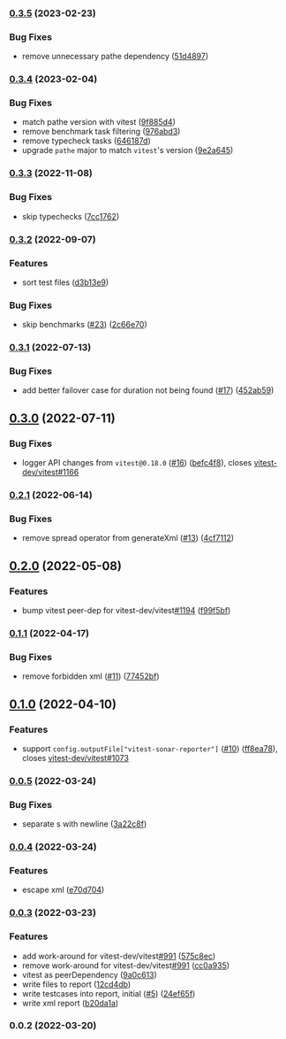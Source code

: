 ### [0.3.5](https://github.com/AriPerkkio/vitest-sonar-reporter/compare/v0.3.4...v0.3.5) (2023-02-23)


### Bug Fixes

* remove unnecessary pathe dependency ([51d4897](https://github.com/AriPerkkio/vitest-sonar-reporter/commit/51d4897ddbd80d395edae5609757571eb24f012c))

### [0.3.4](https://github.com/AriPerkkio/vitest-sonar-reporter/compare/v0.3.3...v0.3.4) (2023-02-04)


### Bug Fixes

* match pathe version with vitest ([9f885d4](https://github.com/AriPerkkio/vitest-sonar-reporter/commit/9f885d44977ebcf7c4e17198ee38006f2ca85789))
* remove benchmark task filtering ([976abd3](https://github.com/AriPerkkio/vitest-sonar-reporter/commit/976abd3482e73664f228e9b82441efaa0a55eec3))
* remove typecheck tasks ([646187d](https://github.com/AriPerkkio/vitest-sonar-reporter/commit/646187d7a798699a15be5036a2d00a22e0689f92))
* upgrade `pathe` major to match `vitest`'s version ([9e2a645](https://github.com/AriPerkkio/vitest-sonar-reporter/commit/9e2a645b2fa81dbae3fe702575c4d36fcaefc555))

### [0.3.3](https://github.com/AriPerkkio/vitest-sonar-reporter/compare/v0.3.2...v0.3.3) (2022-11-08)


### Bug Fixes

* skip typechecks ([7cc1762](https://github.com/AriPerkkio/vitest-sonar-reporter/commit/7cc17623813c158bfc8a5759a84f5f53950eb382))

### [0.3.2](https://github.com/AriPerkkio/vitest-sonar-reporter/compare/v0.3.1...v0.3.2) (2022-09-07)


### Features

* sort test files ([d3b13e9](https://github.com/AriPerkkio/vitest-sonar-reporter/commit/d3b13e9a4bb3b631ed8d1844d26d27c0f250ad7d))


### Bug Fixes

* skip benchmarks ([#23](https://github.com/AriPerkkio/vitest-sonar-reporter/issues/23)) ([2c66e70](https://github.com/AriPerkkio/vitest-sonar-reporter/commit/2c66e70d7a35cc4c1d0ea2b70e1771f50d5989f4))

### [0.3.1](https://github.com/AriPerkkio/vitest-sonar-reporter/compare/v0.3.0...v0.3.1) (2022-07-13)


### Bug Fixes

* add better failover case for duration not being found ([#17](https://github.com/AriPerkkio/vitest-sonar-reporter/issues/17)) ([452ab59](https://github.com/AriPerkkio/vitest-sonar-reporter/commit/452ab59577b7893a4a18e439edd76cc9d995bf34))

## [0.3.0](https://github.com/AriPerkkio/vitest-sonar-reporter/compare/v0.2.1...v0.3.0) (2022-07-11)


### Bug Fixes

* logger API changes from `vitest@0.18.0` ([#16](https://github.com/AriPerkkio/vitest-sonar-reporter/issues/16)) ([befc4f8](https://github.com/AriPerkkio/vitest-sonar-reporter/commit/befc4f89a9d593e4541deed7b0e29e36d08ce466)), closes [vitest-dev/vitest#1166](https://github.com/vitest-dev/vitest/issues/1166)

### [0.2.1](https://github.com/AriPerkkio/vitest-sonar-reporter/compare/v0.2.0...v0.2.1) (2022-06-14)


### Bug Fixes

* remove spread operator from generateXml ([#13](https://github.com/AriPerkkio/vitest-sonar-reporter/issues/13)) ([4cf7112](https://github.com/AriPerkkio/vitest-sonar-reporter/commit/4cf7112a87db41a15dfc47539ac580f19a55f3cd))

## [0.2.0](https://github.com/AriPerkkio/vitest-sonar-reporter/compare/v0.1.1...v0.2.0) (2022-05-08)


### Features

* bump vitest peer-dep for vitest-dev/vitest[#1194](https://github.com/AriPerkkio/vitest-sonar-reporter/issues/1194) ([f99f5bf](https://github.com/AriPerkkio/vitest-sonar-reporter/commit/f99f5bf07b78838303d8bda8c2505f8cd83ea0ee))

### [0.1.1](https://github.com/AriPerkkio/vitest-sonar-reporter/compare/v0.1.0...v0.1.1) (2022-04-17)


### Bug Fixes

* remove forbidden xml ([#11](https://github.com/AriPerkkio/vitest-sonar-reporter/issues/11)) ([77452bf](https://github.com/AriPerkkio/vitest-sonar-reporter/commit/77452bfe2a690b1634efd36941214319933ef58b))

## [0.1.0](https://github.com/AriPerkkio/vitest-sonar-reporter/compare/v0.0.5...v0.1.0) (2022-04-10)


### Features

* support `config.outputFile["vitest-sonar-reporter"]` ([#10](https://github.com/AriPerkkio/vitest-sonar-reporter/issues/10)) ([ff8ea78](https://github.com/AriPerkkio/vitest-sonar-reporter/commit/ff8ea7854c94d92fa642a6f7745d96fbbb444090)), closes [vitest-dev/vitest#1073](https://github.com/vitest-dev/vitest/issues/1073)

### [0.0.5](https://github.com/AriPerkkio/vitest-sonar-reporter/compare/v0.0.4...v0.0.5) (2022-03-24)


### Bug Fixes

* separate <file>s with newline ([3a22c8f](https://github.com/AriPerkkio/vitest-sonar-reporter/commit/3a22c8ff465dfcdeb075145c0c02c6a58fedf443))

### [0.0.4](https://github.com/AriPerkkio/vitest-sonar-reporter/compare/v0.0.3...v0.0.4) (2022-03-24)


### Features

* escape xml ([e70d704](https://github.com/AriPerkkio/vitest-sonar-reporter/commit/e70d70473174580c01c6c42e202bcaeb59564653))

### [0.0.3](https://github.com/AriPerkkio/vitest-sonar-reporter/compare/v0.0.2...v0.0.3) (2022-03-23)


### Features

* add work-around for vitest-dev/vitest[#991](https://github.com/AriPerkkio/vitest-sonar-reporter/issues/991) ([575c8ec](https://github.com/AriPerkkio/vitest-sonar-reporter/commit/575c8ecbd0d528e930b0652a12228b39e0c57509))
* remove work-around for vitest-dev/vitest[#991](https://github.com/AriPerkkio/vitest-sonar-reporter/issues/991) ([cc0a935](https://github.com/AriPerkkio/vitest-sonar-reporter/commit/cc0a935c2f2d4df55a19bdb5b4e4e182fe785bac))
* vitest as peerDependency ([9a0c613](https://github.com/AriPerkkio/vitest-sonar-reporter/commit/9a0c6138e69f750f72f974cc46133f9127060adb))
* write files to report ([12cd4db](https://github.com/AriPerkkio/vitest-sonar-reporter/commit/12cd4db8a8a9bf92f178b09730e34e70f9a46ddb))
* write testcases into report, initial ([#5](https://github.com/AriPerkkio/vitest-sonar-reporter/issues/5)) ([24ef65f](https://github.com/AriPerkkio/vitest-sonar-reporter/commit/24ef65f4219dab5586dfaf69ae428847c3d4d3d6))
* write xml report ([b20da1a](https://github.com/AriPerkkio/vitest-sonar-reporter/commit/b20da1a601d0584f0f498384bae80f7aba388b99))

### 0.0.2 (2022-03-20)

